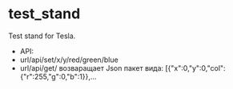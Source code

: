 # test_stand
Test stand for Tesla.

* API:  
 * url/api/set/x/y/red/green/blue
 * url/api/get/ возваращает Json пакет вида: [{"x":0,"y":0,"col":{"r":255,"g":0,"b":1}},...
     
